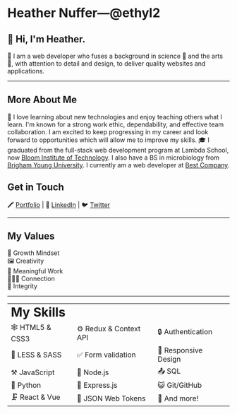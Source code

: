 # Heather Nuffer&#8212;@ethyl2

## 👋 Hi, I'm Heather.

👩 I am a web developer who fuses a background in science 🧪 and the arts 🎨, with attention to detail and design, to deliver quality websites and applications.

---

## More About Me

🧠 I love learning about new technologies and enjoy teaching others what I learn. I'm known for a strong work ethic, dependability, and effective team collaboration. I am excited to keep progressing in my career and look forward to opportunities which will allow me to improve my skills. 🎓 I graduated from the full-stack web development program at Lambda School, now [Bloom Institute of Technology](https://www.bloomtech.com/). I also have a BS in microbiology from [Brigham Young University](https://mmbio.byu.edu/). I currently am a web developer at [Best Company](https://bestcompany.com/).


## Get in Touch

🖍️ [Portfolio](https://www.heathernuffer.com/) | 🔗 [LinkedIn](https://www.linkedin.com/in/heather-nuffer/) | 🐦 [Twitter](https://twitter.com/ethyl22000)

---

## My Values

🌱 Growth Mindset  
🖼️ Creativity  
🔨 Meaningful Work  
🧑‍🤝‍🧑 Connection  
💎 Integrity

---

<table border="0">
 <tr>
    <td><b style="font-size:28px">My Skills </b></td>
 </tr>
 <tr>
    <td>🕸️ HTML5 & CSS3</td>
    <td>⚙️ Redux & Context API</td> 
    <td>🔒 Authentication</td>
    </tr>
    <tr>   
    <td>🌺 LESS & SASS</td>
    <td>✅ Form validation</td> 
    <td>📱 Responsive Design</td>
    </tr>
    <tr>   
    <td>⚒️ JavaScript </td>
    <td>💠 Node.js</td>
    <td>📤 SQL</td> 
    </tr>
    <tr>   
    <td>🐍 Python</td>
    <td>💨 Express.js</td>
    <td>😺 Git/GitHub</td> 
    </tr>
    <tr>   
    <td>🗜️ React & Vue</td>
    <td>🔑 JSON Web Tokens</td>
    <td>🧺 And more!</td> 
    </tr> 
</table>
